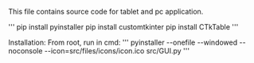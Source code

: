 This file contains source code for tablet and pc application.

'''
pip install pyinstaller
pip install customtkinter
pip install CTkTable
'''

Installation:
From root, run in cmd:
'''
pyinstaller --onefile --windowed --noconsole --icon=src/files/icons/icon.ico src/GUI.py
'''